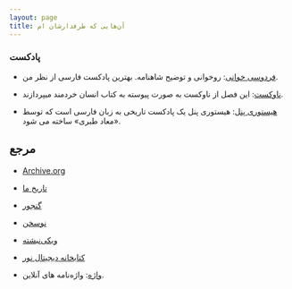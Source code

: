 ```yaml
---
layout: page
title: آن‌هایی که طرفدارشان ام
---
```


### پادکست

- [فردوسی خوانی](https://readingferdowsi.com/%D8%A7%D8%B2-%DA%A9%D8%AC%D8%A7-%D8%A8%D8%B4%D9%86%D9%88%DB%8C%D9%85/): روخوانی و توضیح شاهنامه. بهترین پادکست فارسی از نظر من.

- [ناوکست](https://navcast.podbean.com/): این فصل از ناوکست به صورت پیوسته به کتاب انسان خردمند میپردازند.

- [هیستوری پنل](https://www.buzzsprout.com/203159): هیستوری پنل یک پادکست تاریخی به زبان فارسی است که توسط «معاد طبری» ساخته می شود.

## مرجع

- [Archive.org](https://archive.org)

- [تاریخ ما](https://tarikhema.org/)

- [گنجور](https://ganjoor.net/)

- [نوسخن](http://www.nosokhan.com)

- [ویکی‌نبشته](https://fa.wikisource.org/wiki/%D8%B5%D9%81%D8%AD%D9%87%D9%94_%D8%A7%D8%B5%D9%84%DB%8C)

- [کتابخانه دیجیتال نور](https://www.noorlib.ir)

- [واژه](https://www.vajje.com/): واژه‌نامه های آنلاین.

